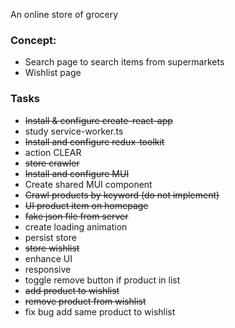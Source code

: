 An online store of grocery

### Concept:

- Search page to search items from supermarkets
- Wishlist page


### Tasks

- ~~Install & configure create-react-app~~
- study service-worker.ts
- ~~Install and configure redux-toolkit~~
- action CLEAR
- ~~store crawler~~
- ~~Install and configure MUI~~
- Create shared MUI component
- ~~Crawl products by keyword (do not implement)~~
- ~~UI product item on homepage~~
- ~~fake json file from server~~
- create loading animation
- persist store
- ~~store wishlist~~
- enhance UI
- responsive
- toggle remove button if product in list
- ~~add product to wishlist~~
- ~~remove product from wishlist~~
- fix bug add same product to wishlist
